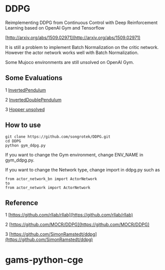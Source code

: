 # DDPG

Reimplementing DDPG from Continuous Control with Deep Reinforcement Learning based on OpenAI Gym and Tensorflow

[http://arxiv.org/abs/1509.02971](http://arxiv.org/abs/1509.02971)

It is still a problem to implement Batch Normalization on the critic network. However the actor network works well with Batch Normalization.

Some Mujoco environments are still unsolved on OpenAI Gym.

## Some Evaluations

1 [InvertedPendulum](https://gym.openai.com/evaluations/eval_mviLO6dZTCmtF1KSmprM1w#reproducibility)

2 [InvertedDoublePendulum](https://gym.openai.com/evaluations/eval_PtYUMaEUSwqS3YUYA6MOQ#reproducibility)

3 [Hopper unsolved](https://gym.openai.com/evaluations/eval_MwvKWh5CSp6SO8IAWU4pqw#reproducibility)


## How to use

```
git clone https://github.com/songrotek/DDPG.git
cd DDPG
python gym_ddpg.py

```
If you want to change the Gym environment, change ENV_NAME in gym_ddpg.py.

If you want to change the Network type, change import in ddpg.py such as 

```
from actor_network_bn import ActorNetwork
to
from actor_network import ActorNetwork
```

## Reference
1 [https://github.com/rllab/rllab](https://github.com/rllab/rllab)

2 [https://github.com/MOCR/DDPG](https://github.com/MOCR/DDPG)

3 [https://github.com/SimonRamstedt/ddpg](https://github.com/SimonRamstedt/ddpg)




# gams-python-cge
